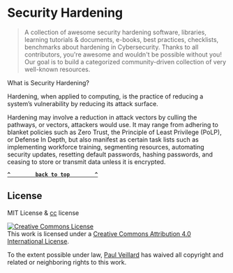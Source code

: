 # Security Hardening

> A collection of awesome security hardening software, libraries, learning tutorials & documents, e-books, best practices, checklists, benchmarks about hardening in Cybersecurity.
> Thanks to all contributors, you're awesome and wouldn't be possible without you! Our goal is to build a categorized community-driven collection of very well-known resources.

What is Security Hardening?

Hardening, when applied to computing, is the practice of reducing a system’s vulnerability by reducing its attack surface.

Hardening may involve a reduction in attack vectors by culling the pathways, or vectors, attackers would use. It may range from adhering to blanket policies such as Zero Trust, the Principle of Least Privilege (PoLP), or Defense In Depth, but also manifest as certain task lists such as implementing workforce training, segmenting resources, automating security updates, resetting default passwords, hashing passwords, and ceasing to store or transmit data unless it is encrypted.



**[`^        back to top        ^`](#)**

## License
MIT License & [cc](https://creativecommons.org/licenses/by/4.0/) license

<a rel="license" href="http://creativecommons.org/licenses/by/4.0/"><img alt="Creative Commons License" style="border-width:0" src="https://i.creativecommons.org/l/by/4.0/88x31.png" /></a><br />This work is licensed under a <a rel="license" href="http://creativecommons.org/licenses/by/4.0/">Creative Commons Attribution 4.0 International License</a>.

To the extent possible under law, [Paul Veillard](https://github.com/paulveillard/) has waived all copyright and related or neighboring rights to this work.
